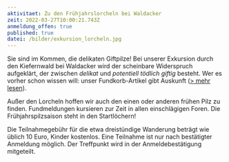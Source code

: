 ```yaml
---
aktivitaet: Zu den Frühjahrslorcheln bei Waldacker
zeit: 2022-03-27T10:00:21.743Z
anmeldung_offen: true
published: true
datei: /bilder/exkursion_lorcheln.jpg
---
```


Sie sind im Kommen, die delikaten Giftpilze! Bei unserer Exkursion durch den Kiefernwald bei Waldacker wird der scheinbare Widerspruch aufgeklärt, der zwischen *delikat* und *potentiell tödlich giftig* besteht. Wer es vorher schon wissen will: unser Fundkorb-Artikel gibt Auskunft ([\> mehr lesen](/artikel/ein-delikater-giftpilz.html)).

Außer den Lorcheln hoffen wir auch den einen oder anderen frühen Pilz zu finden. Fundmeldungen kursieren zur Zeit in allen einschlägigen Foren. Die Frühjahrspilzsaison steht in den Startlöchern! 

Die Teilnahmegebühr für die etwa dreistündige Wanderung beträgt wie üblich 10 Euro, Kinder kostenlos. Eine Teilnahme ist nur nach bestätigter Anmeldung möglich. Der Treffpunkt wird in der Anmeldebestätigung mitgeteilt.
